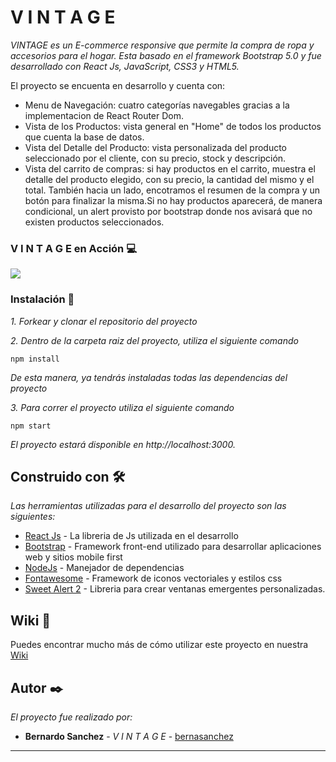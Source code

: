 # V I N T A G E 

_VINTAGE es un E-commerce responsive que permite la compra de ropa y accesorios para el hogar. Esta basado en el framework Bootstrap 5.0 y fue desarrollado con React Js, JavaScript, CSS3 y HTML5._

El proyecto se encuenta en desarrollo y cuenta con: 
* Menu de Navegación: cuatro categorías navegables gracias a la implementacion de React Router Dom.
* Vista de los Productos: vista general en "Home" de todos los productos que cuenta la base de datos. 
* Vista del Detalle del Producto: vista personalizada del producto seleccionado por el cliente, con su precio, stock y descripción. 
* Vista del carrito de compras: si hay productos en el carrito, muestra el detalle del producto elegido, con su precio, la cantidad del mismo y el total. También hacia un lado, encotramos el resumen de la compra y un botón para finalizar la misma.Si no hay productos aparecerá, de manera condicional, un alert provisto por bootstrap donde nos avisará que no existen productos seleccionados. 

### V I N T A G E en Acción 💻

![](./screenshot/V%20I%20N%20T%20A%20G%20E.gif)

### Instalación 🔧

_1. Forkear y clonar el repositorio del proyecto_

_2. Dentro de la carpeta raiz del proyecto, utiliza el siguiente comando_

```
npm install 
```

_De esta manera, ya tendrás instaladas todas las dependencias del proyecto_

_3. Para correr el proyecto utiliza el siguiente comando_
```
npm start
```
_El proyecto estará disponible en http://localhost:3000._

## Construido con 🛠️

_Las herramientas utilizadas para el desarrollo del proyecto son las siguientes:_

* [React Js](https://es.reactjs.org/) - La libreria de Js utilizada en el desarrollo
* [Bootstrap](https://getbootstrap.com/docs/5.0/getting-started/download/) - Framework front-end utilizado para desarrollar aplicaciones web y sitios mobile first
* [NodeJs](https://nodejs.org/es/) - Manejador de dependencias
* [Fontawesome](https://fontawesome.com/docs/web/use-with/react/add-icons) - Framework de iconos vectoriales y estilos css
* [Sweet Alert 2](https://sweetalert2.github.io/) - Libreria para crear ventanas emergentes personalizadas. 

## Wiki 📖

Puedes encontrar mucho más de cómo utilizar este proyecto en nuestra [Wiki](https://github.com/bernasanchez/vintage)

## Autor ✒️

_El proyecto fue realizado por:_

* **Bernardo Sanchez** - *V I N T A G E* - [bernasanchez](https://github.com/bernasanchez)

---
